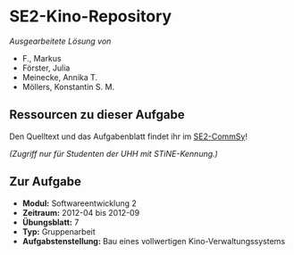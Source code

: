 SE2-Kino-Repository
===================
_Ausgearbeitete Lösung von_
* F., Markus
* Förster, Julia
* Meinecke, Annika T.
* Möllers, Konstantin S. M.

Ressourcen zu dieser Aufgabe
----------------------------
Den Quelltext und das Aufgabenblatt findet ihr im [SE2-CommSy](https://www.mincommsy.uni-hamburg.de/commsy.php?cid=3261685&mod=material&fct=detail&iid=3432670)!

_(Zugriff nur für Studenten der UHH mit STiNE-Kennung.)_

Zur Aufgabe
-----------
+ **Modul:** Softwareentwicklung 2
+ **Zeitraum:** 2012-04 bis 2012-09
+ **Übungsblatt:** 7
+ **Typ:** Gruppenarbeit
+ **Aufgabstenstellung:** Bau eines vollwertigen Kino-Verwaltungssystems
